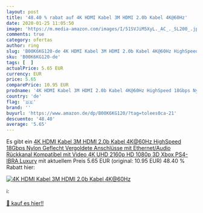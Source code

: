 ```yaml
---
layout: post
title: '48.40 % rabat auf 4K HDMI Kabel 3M HDMI 2.0b Kabel 4K@60Hz'
date: 2020-01-25 11:05:50
image: 'https://m.media-amazon.com/images/I/51SVJiM5XyL._AC_._SL200_.jpg'
comments: true
category: ofertas
author: ring
slug: 'B00K6KG120-de 4K HDMI Kabel 3M HDMI 2.0b Kabel 4K@60Hz HighSpeed 18Gbps...'
sku: 'B00K6KG120-de'
tags: [  ]
actualPrice: 5.65 EUR
currency: EUR
price: 5.65
comparePrice: 10.95 EUR
prodname: '4K HDMI Kabel 3M HDMI 2.0b Kabel 4K@60Hz HighSpeed 18Gbps Nylon Geflecht Vergoldete Anschlüsse mit Ethernet/Audio Rückkanal Kompatibel mit Video 4K UHD 2160p HD 1080p 3D Xbox PS4-IBRA Luxury'
country: 'de'
flag: '🇩🇪'
brand: ''
buyurl: 'https://www.amazon.de/dp/B00K6KG120/?tag=tolees0ca-21'
descuento: '48.40'
average: '5.65'
---
```


Es gibt ein [4K HDMI Kabel 3M HDMI 2.0b Kabel 4K@60Hz HighSpeed 18Gbps Nylon Geflecht Vergoldete Anschlüsse mit Ethernet/Audio Rückkanal Kompatibel mit Video 4K UHD 2160p HD 1080p 3D Xbox PS4-IBRA Luxury](https://www.amazon.de/dp/B00K6KG120/?tag=tolees0ca-21) mit aktuellem Preis 5.65 EUR (original: 10.95 EUR) 48.40 % Rabatt hier:

[![4K HDMI Kabel 3M HDMI 2.0b Kabel 4K@60Hz](https://m.media-amazon.com/images/I/51SVJiM5XyL._AC_._SL200_.jpg)](https://www.amazon.de/dp/B00K6KG120/?tag=tolees0ca-21)

ℹ️:


[🛒 kauf es hier!!](https://www.amazon.de/dp/B00K6KG120/?tag=tolees0ca-21)
